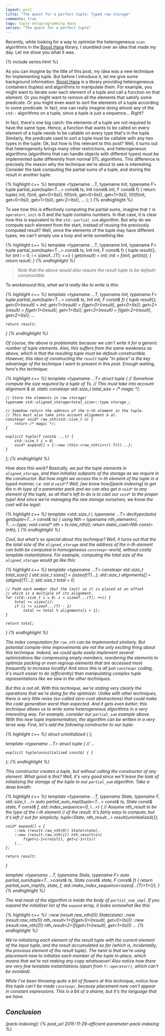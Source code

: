```yaml
---
layout: post
title: "The quest for a perfect tuple: Typed raw storage"
comments: true
tags: tuple metaprogramming Hana
series: "The quest for a perfect tuple"
---
```


<!-- TODO:
Mention that Alisdair Meredith might have been aware of this
technique already, and also verify this is the case. -->

Recently, while looking for a way to optimize the heterogeneous `scan`
algorithms in the [Boost.Hana][] library, I stumbled over an idea that
made my day. Let me show you what it was.

{% include series.html %}

As you can imagine by the title of this post, my idea was a new technique for
implementing tuple. But before I introduce it, let me give some background
information. [Boost.Hana][] is a library providing heterogeneous containers
(tuples) and algorithms to manipulate them. For example, you might want to
iterate over each element of a tuple and call a function on that element.
Or you might want to remove all the elements that satisfy some predicate.
Or you might even want to sort the elements of a tuple according to some
predicate. In fact, one can really imagine doing almost any of the `std::`
algorithms on a tuple, since a tuple is just a sequence... Right?

In fact, there's one big catch: the elements of a tuple are not required to
have the same type. Hence, a function that wants to be called on every element
of a tuple needs to be callable on every type that's in the tuple. Similarly,
the predicate used to sort a tuple must be callable with any two types in the
tuple. Ok, but how is this relevant to this post? Well, it turns out that
heterogeneity brings many other restrictions, and heterogeneous algorithms
(algorithms that can handle objects with different types) must be implemented
quite differently from normal STL algorithms. This difference is precisely the
reason why the technique we're about to see is interesting. Consider the task
computing the partial sums of a tuple, and storing the result in another tuple:

{% highlight c++ %}
template <typename ...T, typename Init, typename F>
tuple<???> partial_sum(tuple<T...> const& ts, Init const& init, F const& f) {
    return tuple<???>{
        init,
        f(init, get<0>(ts)),
        f(f(init, get<0>(ts)), get<1>(ts)),
        f(f(f(init, get<0>(ts)), get<1>(ts)), get<2>(ts)),
        ...
    };
}
{% endhighlight %}

To see how this is effectively computing the partial sums, imagine that `f` is
`operator+`, `init` is 0 and the tuple contains numbers. In that case, it is
clear how this is equivalent to the `std::partial_sum` algorithm. But why do
we compute each element from the start, instead of reusing the previously
computed result? Well, since the elements of the tuple may have different
types, we can't simply use a loop and write something like

{% highlight c++ %}
template <typename ...T, typename Init, typename F>
tuple<???> partial_sum(tuple<T...> const& ts, Init init, F const& f) {
    tuple<???> result{};
    for (int i = 0; i < sizeof...(T); ++i) {
        get<i>(result) = init;
        init = f(init, get<i>(ts));
    }
    return result;
}
{% endhighlight %}

> Note that the above would also require the result tuple to be
> default-constructible.

To workaround this, what we'd really like to write is this:

{% highlight c++ %}
template <typename ...T, typename Init, typename F>
tuple<???> partial_sum(tuple<T...> const& ts, Init init, F const& f) {
    tuple<???> result{};
    get<0>(result) = init;
    get<1>(result) = f(get<0>(result), get<0>(ts));
    get<2>(result) = f(get<1>(result), get<1>(ts));
    get<3>(result) = f(get<2>(result), get<2>(ts));
    ...

    return result;
}
{% endhighlight %}

Of course, the above is problematic because we can't write it for a generic
number of tuple elements. Also, this suffers from the same weakness as above,
which is that the resulting tuple must be default-constructible. However, this
idea of constructing the `result` tuple "in-place" is the key advantage of the
technique I want to present in this post. Enough waiting, here's the technique:

{% highlight c++ %}
template <typename ...T>
struct tuple {
    // Somehow compute the size required by a tuple of Ts.
    // This must take into account alignment & al.
    static constexpr std::size_t total_size = /* magic */;

    // Store the elements in raw storage!
    typename std::aligned_storage<total_size>::type storage_;

    // Somehow return the address of the n-th element in the tuple.
    // This must also take into account alignment & al.
    constexpr void* raw_nth(std::size_t n) {
        return /* magic */;
    }

    explicit tuple(T const& ...t) {
        std::size_t i = 0;
        void* expand[] = {::new (this->raw_nth(i++)) T(t)...};
    }
};
{% endhighlight %}

How does this work? Basically, we put the tuple elements in `aligned_storage`,
and then initialize subparts of the storage as we require in the constructor.
But how might we access the n-th element of the tuple in a typed manner, i.e.
not a `void*`? Well, [we know how][pack-indexing] to get the n-th type of a
parameter pack and we can also get a `void*` to any element of the tuple, so
all that's left to do is to cast our `void*` to the proper type! And since
we're managing the raw storage ourselves, we know the cast will be legal:

{% highlight c++ %}
template <std::size_t i, typename ...T>
decltype(auto) get(tuple<T...> const& ts) {
    using Nth = typename nth_element<i, T...>::type;
    void const* nth = ts.raw_nth(i);
    return *static_cast<Nth const*>(nth);
}
{% endhighlight %}

Cool, but what's so special about this technique? Well, it turns out that the
the total size of the `aligned_storage` and the address of the n-th element
can both be computed in homogeneous `constexpr`-world, without costly template
instantiations. For example, computing the total size of the `aligned_storage`
would go like this:

{% highlight c++ %}
template <typename ...T>
constexpr std::size_t total_size() {
    std::size_t sizes[] = {sizeof(T)...};
    std::size_t alignments[] = {alignof(T)...};
    std::size_t total = 0;

    // Padd each member (but the last) so it is placed at an offset
    // which is a multiple of its alignment.
    for (std::size_t i = 0; i < sizeof...(T); ++i) {
        total += sizes[i];
        if (i != sizeof...(T) - 1)
            total += total % alignments[i + 1];
    }

    return total;
}
{% endhighlight %}

The index computation for `raw_nth` can be implemented similarly. But potential
compile-time improvements are not the only exciting thing about this technique.
Indeed, we could quite easily implement several optimizations like compressing
empty members, reordering the elements to optimize packing or even regroup
elements that are accessed most frequently to increase locality! And since
this is all just `constexpr` coding, it's much easier to do (efficiently)
than manipulating complex tuple representations like we saw in the other
techniques.

But this is not all. With this technique, we're stating very clearly the
operations that we're doing for the optimizer. Unlike with other techniques,
there is very little noise (so-called zero-cost abstractions) that could make
the code generation worst than expected. And it gets even better; this technique
allows us to write some heterogeneous algorithms in a very interesting way.
For example, consider our `partial_sum` example above. With this new tuple
implementation, the algorithm can be written in a very terse way. First,
let's add the following constructor to our tuple:

{% highlight c++ %}
struct uninitialized { };

template <typename ...T>
struct tuple {
    // ...

    explicit tuple(uninitialized const&) { }
};
{% endhighlight %}

This constructor creates a tuple, but without calling the constructor of any
element. What good is this? Well, it's very good since we'll leave the task of
initializing the storage of the tuple to our `partial_sum` algorithm. Take a
deep breath:

{% highlight c++ %}
template <typename ...T, typename State, typename F, std::size_t ...i>
auto partial_sum_impl(tuple<T...> const& ts, State const& state,
                      F const& f, std::index_sequence<0, i...>)
{
    // Assume nth_result<i> to be the type of the i-th element
    // of the result. It's fairly easy to compute, but it's left
    // out for simplicity.
    tuple<State, nth_result<i>...> result{uninitialized{}};

    void* expand[] = {
        ::new (result.raw_nth(0)) State(state),
        ::new (result.raw_nth(i)) nth_result<i>(
            f(get<i-1>(result), get<i-1>(ts))
        )...
    };

    return result;
}

template <typename ...T, typename State, typename F>
auto partial_sum(tuple<T...>const& ts, State const& state, F const& f)
{
    return partial_sum_impl(ts, state, f,
                std::make_index_sequence<sizeof...(T)+1>{});
}
{% endhighlight %}

The real meat of the algorithm is inside the body of `partial_sum_impl`. If you
expand the initializer list of the `expand` array, it looks somewhat like this:

{% highlight c++ %}
::new (result.raw_nth(0)) State(state)
::new (result.raw_nth(1)) nth_result<1>(f(get<0>(result), get<0>(ts)))
::new (result.raw_nth(2)) nth_result<2>(f(get<1>(result), get<1>(ts)))
...
{% endhighlight %}

We're initializing each element of the result tuple with the current element
of the input tuple, and the result accumulated so far (which is, incidentally,
the previous element of the result tuple). The twist is that we're using
placement-new to initialize each member of the tuple in-place, which means
that we're not making any copy whatsoever! Also notice how there are very
few template instantiations (apart from `f::operator()`, which can't be
avoided).

While I've been throwing quite a bit of flowers at this technique, notice
how this tuple can't be made `constexpr`, because placement-new can't appear
in constant expressions. This is a bit of a shame, but it's the language that
we have.

<!-- TODO: Finish this -->


## Conclusion

<!-- TODO: Write this -->


<!-- Links -->
[Boost.Hana]: https://github.com/boostorg/hana
[pack-indexing]: {% post_url 2015-11-29-efficient-parameter-pack-indexing %}
